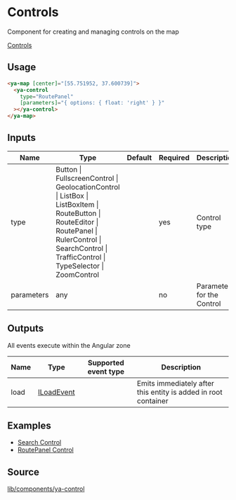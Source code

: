 # Controls

Component for creating and managing controls on the map

[Controls](https://searchcontrol.stackblitz.io ':include :type=iframe height=550px')

## Usage

```html
<ya-map [center]="[55.751952, 37.600739]">
  <ya-control
    type="RoutePanel"
    [parameters]="{ options: { float: 'right' } }"
  ></ya-control>
</ya-map>
```

## Inputs

<table>
  <thead>
    <tr>
      <th>Name</th>
      <th>Type</th>
      <th>Default</th>
      <th>Required</th>
      <th>Description</th>
    </tr>
  </thead>
  <tbody>
    <tr>
      <td>type</td>
      <td>Button | FullscreenControl | GeolocationControl | ListBox | ListBoxItem | RouteButton | RouteEditor | RoutePanel | RulerControl | SearchControl | TrafficControl | TypeSelector | ZoomControl</td>
      <td></td>
      <td>yes</td>
      <td>Control type</td>
    </tr>
    <tr>
      <td>parameters</td>
      <td>any</td>
      <td></td>
      <td>no</td>
      <td>Parameters for the Control</td>
    </tr>
  </tbody>
</table>

## Outputs

All events execute within the Angular zone

| Name | Type         | Supported event type | Description                                                    |
| ---- | ------------ | -------------------- | -------------------------------------------------------------- |
| load | [ILoadEvent] |                      | Emits immediately after this entity is added in root container |

[iloadevent]: interfaces/load-event.md

## Examples

- [Search Control](https://stackblitz.com/edit/searchcontrol)
- [RoutePanel Control](https://stackblitz.com/edit/route-panel)

## Source

[lib/components/ya-control](https://github.com/ddubrava/angular8-yandex-maps/tree/master/projects/angular8-yandex-maps/src/lib/components/ya-control)
